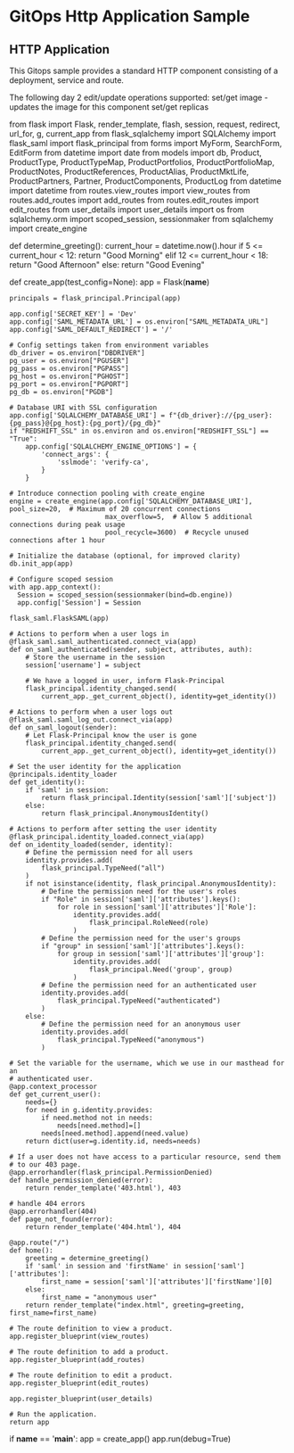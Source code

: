 # GitOps Http Application Sample

## HTTP Application 
This Gitops sample provides a standard HTTP component consisting of a deployment, service and route. 

The following day 2 edit/update operations supported:
    set/get image - updates the image for this component 
    set/get replicas

from flask import Flask, render_template, flash, session, request, redirect, url_for, g, current_app
from flask_sqlalchemy import SQLAlchemy
import flask_saml
import flask_principal
from forms import MyForm, SearchForm, EditForm
from datetime import date
from models import db, Product, ProductType, ProductTypeMap, ProductPortfolios, ProductPortfolioMap, ProductNotes, ProductReferences, ProductAlias, ProductMktLife, ProductPartners, Partner, ProductComponents, ProductLog
from datetime import datetime
from routes.view_routes import view_routes
from routes.add_routes import add_routes
from routes.edit_routes import edit_routes
from user_details import user_details
import os
from sqlalchemy.orm import scoped_session, sessionmaker
from sqlalchemy import create_engine

def determine_greeting():
    current_hour = datetime.now().hour
    if 5 <= current_hour < 12:
        return "Good Morning"
    elif 12 <= current_hour < 18:
        return "Good Afternoon"
    else:
        return "Good Evening"

def create_app(test_config=None):
    app = Flask(__name__)

    principals = flask_principal.Principal(app)

    app.config['SECRET_KEY'] = 'Dev'
    app.config['SAML_METADATA_URL'] = os.environ["SAML_METADATA_URL"]
    app.config['SAML_DEFAULT_REDIRECT'] = '/'

    # Config settings taken from environment variables
    db_driver = os.environ["DBDRIVER"]
    pg_user = os.environ["PGUSER"]
    pg_pass = os.environ["PGPASS"]
    pg_host = os.environ["PGHOST"]
    pg_port = os.environ["PGPORT"]
    pg_db = os.environ["PGDB"]

    # Database URI with SSL configuration
    app.config['SQLALCHEMY_DATABASE_URI'] = f"{db_driver}://{pg_user}:{pg_pass}@{pg_host}:{pg_port}/{pg_db}"
    if "REDSHIFT_SSL" in os.environ and os.environ["REDSHIFT_SSL"] == "True":
        app.config['SQLALCHEMY_ENGINE_OPTIONS'] = {
            'connect_args': {
                'sslmode': 'verify-ca',
            }
        }
    
    # Introduce connection pooling with create_engine
    engine = create_engine(app.config['SQLALCHEMY_DATABASE_URI'], pool_size=20,  # Maximum of 20 concurrent connections
                            max_overflow=5,  # Allow 5 additional connections during peak usage
                            pool_recycle=3600)  # Recycle unused connections after 1 hour

    # Initialize the database (optional, for improved clarity)
    db.init_app(app)

    # Configure scoped session
    with app.app_context():
      Session = scoped_session(sessionmaker(bind=db.engine))
      app.config['Session'] = Session

    flask_saml.FlaskSAML(app)

    # Actions to perform when a user logs in
    @flask_saml.saml_authenticated.connect_via(app)
    def on_saml_authenticated(sender, subject, attributes, auth):
        # Store the username in the session
        session['username'] = subject
        
        # We have a logged in user, inform Flask-Principal
        flask_principal.identity_changed.send(
            current_app._get_current_object(), identity=get_identity())
        
    # Actions to perform when a user logs out
    @flask_saml.saml_log_out.connect_via(app)
    def on_saml_logout(sender):
        # Let Flask-Principal know the user is gone
        flask_principal.identity_changed.send(
            current_app._get_current_object(), identity=get_identity())

    # Set the user identity for the application
    @principals.identity_loader
    def get_identity():
        if 'saml' in session:
            return flask_principal.Identity(session['saml']['subject'])
        else:
            return flask_principal.AnonymousIdentity()

    # Actions to perform after setting the user identity
    @flask_principal.identity_loaded.connect_via(app)
    def on_identity_loaded(sender, identity):
        # Define the permission need for all users
        identity.provides.add(
            flask_principal.TypeNeed("all")
        )
        if not isinstance(identity, flask_principal.AnonymousIdentity):
            # Define the permission need for the user's roles
            if "Role" in session['saml']['attributes'].keys():
                for role in session['saml']['attributes']['Role']:
                    identity.provides.add(
                        flask_principal.RoleNeed(role)
                    )
            # Define the permission need for the user's groups
            if "group" in session['saml']['attributes'].keys():
                for group in session['saml']['attributes']['group']:
                    identity.provides.add(
                        flask_principal.Need('group', group)
                    )
            # Define the permission need for an authenticated user
            identity.provides.add(
                flask_principal.TypeNeed("authenticated")
            )
        else:
            # Define the permission need for an anonymous user
            identity.provides.add(
                flask_principal.TypeNeed("anonymous")
            )

    # Set the variable for the username, which we use in our masthead for an
    # authenticated user.
    @app.context_processor
    def get_current_user():
        needs={}
        for need in g.identity.provides:
            if need.method not in needs:
                needs[need.method]=[]
            needs[need.method].append(need.value)
        return dict(user=g.identity.id, needs=needs)

    # If a user does not have access to a particular resource, send them
    # to our 403 page.
    @app.errorhandler(flask_principal.PermissionDenied)
    def handle_permission_denied(error):
        return render_template('403.html'), 403

    # handle 404 errors
    @app.errorhandler(404)
    def page_not_found(error):
        return render_template('404.html'), 404

    @app.route("/")
    def home():
        greeting = determine_greeting()
        if 'saml' in session and 'firstName' in session['saml']['attributes']:
            first_name = session['saml']['attributes']['firstName'][0]
        else:
            first_name = "anonymous user"
        return render_template("index.html", greeting=greeting, first_name=first_name)

    # The route definition to view a product.
    app.register_blueprint(view_routes)

    # The route definition to add a product.
    app.register_blueprint(add_routes)

    # The route definition to edit a product.
    app.register_blueprint(edit_routes)

    app.register_blueprint(user_details)

    # Run the application.
    return app

if __name__ == '__main__':
    app = create_app()
    app.run(debug=True)
